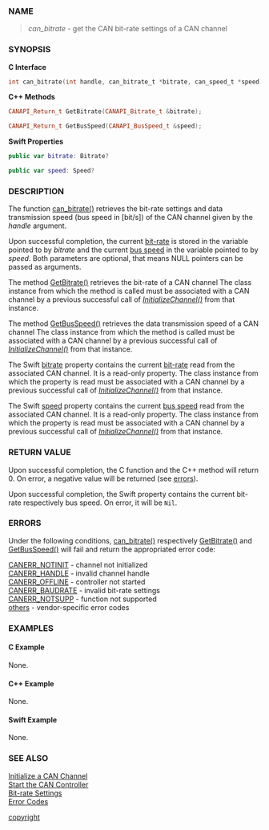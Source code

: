 ### NAME

> *can_bitrate* - get the CAN bit-rate settings of a CAN channel

### SYNOPSIS

<a id="can_bitrate"></a>
**C Interface**
```C
int can_bitrate(int handle, can_bitrate_t *bitrate, can_speed_t *speed);
```
<a id="GetBitrate"></a>
<a id="GetBusSpeed"></a>
**C++ Methods**
```C++
CANAPI_Return_t GetBitrate(CANAPI_Bitrate_t &bitrate);

CANAPI_Return_t GetBusSpeed(CANAPI_BusSpeed_t &speed);
```
<a id="var_bitrate"></a>
<a id="var_speed"></a>
**Swift Properties**
```Swift
public var bitrate: Bitrate?

public var speed: Speed?
```

### DESCRIPTION

The function [can_bitrate()](#can_bitrate) retrieves the bit-rate settings and data transmission speed (bus speed in [bit/s]) of the CAN channel given by the *handle* argument.

Upon successful completion, the current [bit-rate](/reference/bitrate_settings#can_bitrate_t) is stored in the variable pointed to by *bitrate*
and the current [bus speed](/reference/bitrate_settings#can_speed_t) in the variable pointed to by *speed*.
Both parameters are optional, that means NULL pointers can be passed as arguments. 

The method [GetBitrate()](#getbitrate) retrieves the bit-rate of a CAN channel
The class instance from which the method is called must be associated with a CAN channel by a previous successful call of [*InitializeChannel()*](/reference/can_init#initializechannel) from that instance.

The method [GetBusSpeed()](#getbusspeed) retrieves the data transmission speed of a CAN channel
The class instance from which the method is called must be associated with a CAN channel by a previous successful call of [*InitializeChannel()*](/reference/can_init#initializechannel) from that instance.

The Swift [bitrate](#var_bitrate) property contains the current [bit-rate](/reference/bitrate_settings#struct_bitrate) read from the associated CAN channel.
It is a read-only property.
The class instance from which the property is read must be associated with a CAN channel by a previous successful call of [*InitializeChannel()*](/reference/can_init#initializechannel) from that instance.

The Swift [speed](#var_speed) property contains the current [bus speed](reference/bitrate_settings#struct_speed) read from the associated CAN channel.
It is a read-only property.
The class instance from which the property is read must be associated with a CAN channel by a previous successful call of [*InitializeChannel()*](/reference/can_init#initializechannel) from that instance.

### RETURN VALUE

Upon successful completion, the C function and the C++ method will return 0. On error, a negative value will be returned (see [errors](#errors)).

Upon successful completion, the Swift property contains the current bit-rate respectively bus speed. On error, it will be `Nil`.

### ERRORS

Under the following conditions, [can_bitrate()](#can_bitrate) respectively [GetBitrate()](#getbitrate) and [GetBusSpeed()](#getbusspeed) will fail and return the appropriated error code:

[CANERR_NOTINIT](/reference/error_codes#error_notinit)   - channel not initialized \
[CANERR_HANDLE](/reference/error_codes#error_handle)     - invalid channel handle \
[CANERR_OFFLINE](/reference/error_codes#error_offlien)   - controller not started \
[CANERR_BAUDRATE](/reference/error_codes#error_baudrate) - invalid bit-rate settings \
[CANERR_NOTSUPP](/reference/error_codes#error_notsupp)   - function not supported \
[others](/reference/error_codes#error_vendor)            - vendor-specific error codes

### EXAMPLES

#### C Example

None.

#### C++ Example

None.

#### Swift Example

None.

### SEE ALSO

[Initialize a CAN Channel](/reference/can_init#name) \
[Start the CAN Controller](/reference/can_start#name) \
[Bit-rate Settings](/reference/bitrate_settings#name) \
[Error Codes](/reference/error_codes#name)


[copyright](../copyright.md ':include')
